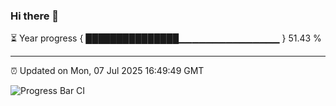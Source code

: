 ### Hi there 👋

⏳ Year progress { ███████████████▁▁▁▁▁▁▁▁▁▁▁▁▁▁▁ } 51.43 %

---

⏰ Updated on Mon, 07 Jul 2025 16:49:49 GMT

![Progress Bar CI](https://github.com/IshwaranRudhara/GIT-ACTION/workflows/Progress%20Bar%20CI/badge.svg)
